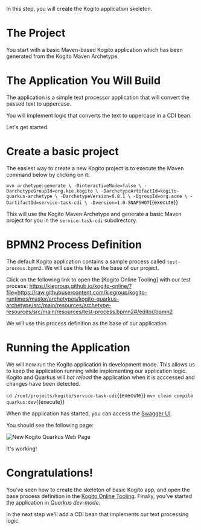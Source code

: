In this step, you will create the Kogito application skeleton.

# The Project

You start with a basic Maven-based Kogito application which has been generated from the Kogito Maven Archetype.

# The Application You Will Build

The application is a simple text processor application that will convert the passed text to uppercase.

You will implement logic that converts the text to uppercase in a CDI bean.

Let's get started.

# Create a basic project

The easiest way to create a new Kogito project is to execute the Maven command below by clicking on it:

`mvn archetype:generate \
  -DinteractiveMode=false \
  -DarchetypeGroupId=org.kie.kogito \
  -DarchetypeArtifactId=kogito-quarkus-archetype \
  -DarchetypeVersion=0.8.1 \
  -DgroupId=org.acme \
  -DartifactId=service-task-cdi \
  -Dversion=1.0-SNAPSHOT`{{execute}}

This will use the Kogito Maven Archetype and generate a basic Maven project for you in the `service-task-cdi` subdirectory.

# BPMN2 Process Definition

The default Kogito application contains a sample process called `test-process.bpmn2`. We will use this file as the base of our project.

Click on the following link to open the [Kogito Online Tooling] with our test process: https://kiegroup.github.io/kogito-online/?file=https://raw.githubusercontent.com/kiegroup/kogito-runtimes/master/archetypes/kogito-quarkus-archetype/src/main/resources/archetype-resources/src/main/resources/test-process.bpmn2#/editor/bpmn2

We will use this process definition as the base of our application.

# Running the Application

We will now run the Kogito application in development mode. This allows us to keep the application running while implementing our application logic. Kogito and Quarkus will _hot reload_ the application when it is acccessed and changes have been detected.

`cd /root/projects/kogito/service-task-cdi`{{execute}}
`mvn clean compile quarkus:dev`{{execute}}

When the application has started, you can access the [Swagger UI](https://[[CLIENT_SUBDOMAIN]]-8080-[[KATACODA_HOST]].environments.katacoda.com/swagger-ui).

You should see the following page:

![New Kogito Quarkus Web Page](/openshift/assets/middleware/middleware-kogito/new-kogito-quarkus-swagger-ui.png)

It's working!


# Congratulations!

You've seen how to create the skeleton of basic Kogito app, and open the base process definition in the [Kogito Online Tooling](https://kiegroup.github.io/kogito-online/#/). Finally, you've started the application in _Quarkus dev-mode_.

In the next step we'll add a CDI bean that implements our text processing logic.
